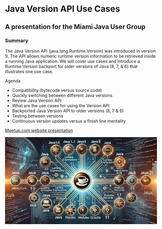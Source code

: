 
# Java Version API Use Cases 
## A presentation for the Miami Java User Group

### Summary
The Java Version API (java.lang.Runtime.Version) was introduced in version 9. The API allows numeric runtime version information to be retrieved inside a running Java application. We will cover use cases and introduce a Runtime Version backport for older versions of Java (8, 7, & 6) that illustrates one use case.

Agenda
- Compatibility (bytecode versus source code)
- Quickly switching between different Java versions
- Review Java Version API
- What are the use cases for using the Version API
- Backported Java Version API to older versions (8, 7 & 6)
- Testing between versions
- Continuous version updates versus a finish line mentality

[Meetup.com website presentation](https://www.meetup.com/miami-java-user-group/events/303809050/)

![Presentation Cover Art](2024-10-17-Java-Version-API.jpg)
